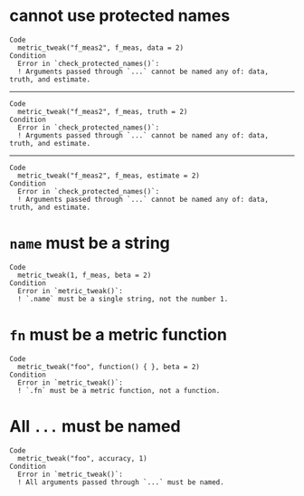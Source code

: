 # cannot use protected names

    Code
      metric_tweak("f_meas2", f_meas, data = 2)
    Condition
      Error in `check_protected_names()`:
      ! Arguments passed through `...` cannot be named any of: data, truth, and estimate.

---

    Code
      metric_tweak("f_meas2", f_meas, truth = 2)
    Condition
      Error in `check_protected_names()`:
      ! Arguments passed through `...` cannot be named any of: data, truth, and estimate.

---

    Code
      metric_tweak("f_meas2", f_meas, estimate = 2)
    Condition
      Error in `check_protected_names()`:
      ! Arguments passed through `...` cannot be named any of: data, truth, and estimate.

# `name` must be a string

    Code
      metric_tweak(1, f_meas, beta = 2)
    Condition
      Error in `metric_tweak()`:
      ! `.name` must be a single string, not the number 1.

# `fn` must be a metric function

    Code
      metric_tweak("foo", function() { }, beta = 2)
    Condition
      Error in `metric_tweak()`:
      ! `.fn` must be a metric function, not a function.

# All `...` must be named

    Code
      metric_tweak("foo", accuracy, 1)
    Condition
      Error in `metric_tweak()`:
      ! All arguments passed through `...` must be named.

